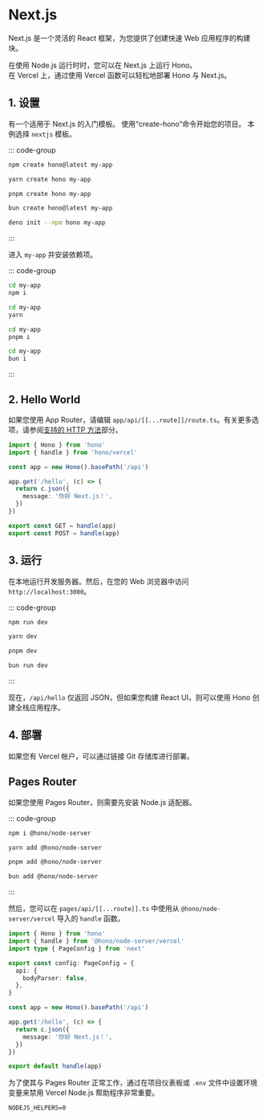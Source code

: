 # Next.js

Next.js 是一个灵活的 React 框架，为您提供了创建快速 Web 应用程序的构建块。

在使用 Node.js 运行时时，您可以在 Next.js 上运行 Hono。\
在 Vercel 上，通过使用 Vercel 函数可以轻松地部署 Hono 与 Next.js。

## 1. 设置

有一个适用于 Next.js 的入门模板。
使用“create-hono”命令开始您的项目。
本例选择 `nextjs` 模板。

::: code-group

```sh [npm]
npm create hono@latest my-app
```

```sh [yarn]
yarn create hono my-app
```

```sh [pnpm]
pnpm create hono my-app
```

```sh [bun]
bun create hono@latest my-app
```

```sh [deno]
deno init --npm hono my-app
```

:::

进入 `my-app` 并安装依赖项。

::: code-group

```sh [npm]
cd my-app
npm i
```

```sh [yarn]
cd my-app
yarn
```

```sh [pnpm]
cd my-app
pnpm i
```

```sh [bun]
cd my-app
bun i
```

:::

## 2. Hello World

如果您使用 App Router，请编辑 `app/api/[[...route]]/route.ts`。有关更多选项，请参阅[支持的 HTTP 方法](https://nextjs.org/docs/app/building-your-application/routing/route-handlers#supported-http-methods)部分。

```ts
import { Hono } from 'hono'
import { handle } from 'hono/vercel'

const app = new Hono().basePath('/api')

app.get('/hello', (c) => {
  return c.json({
    message: '你好 Next.js！',
  })
})

export const GET = handle(app)
export const POST = handle(app)
```

## 3. 运行

在本地运行开发服务器。然后，在您的 Web 浏览器中访问 `http://localhost:3000`。

::: code-group

```sh [npm]
npm run dev
```

```sh [yarn]
yarn dev
```

```sh [pnpm]
pnpm dev
```

```sh [bun]
bun run dev
```

:::

现在，`/api/hello` 仅返回 JSON，但如果您构建 React UI，则可以使用 Hono 创建全栈应用程序。

## 4. 部署

如果您有 Vercel 帐户，可以通过链接 Git 存储库进行部署。

## Pages Router

如果您使用 Pages Router，则需要先安装 Node.js 适配器。

::: code-group

```sh [npm]
npm i @hono/node-server
```

```sh [yarn]
yarn add @hono/node-server
```

```sh [pnpm]
pnpm add @hono/node-server
```

```sh [bun]
bun add @hono/node-server
```

:::

然后，您可以在 `pages/api/[[...route]].ts` 中使用从 `@hono/node-server/vercel` 导入的 `handle` 函数。

```ts
import { Hono } from 'hono'
import { handle } from '@hono/node-server/vercel'
import type { PageConfig } from 'next'

export const config: PageConfig = {
  api: {
    bodyParser: false,
  },
}

const app = new Hono().basePath('/api')

app.get('/hello', (c) => {
  return c.json({
    message: '你好 Next.js！',
  })
})

export default handle(app)
```

为了使其与 Pages Router 正常工作，通过在项目仪表板或 `.env` 文件中设置环境变量来禁用 Vercel Node.js 帮助程序非常重要。

```text
NODEJS_HELPERS=0
```
